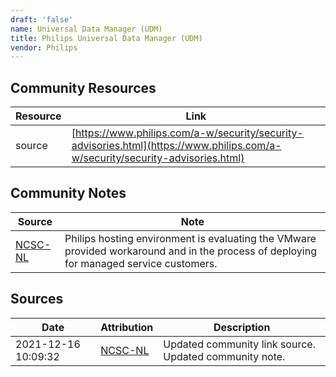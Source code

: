 ```yaml
---
draft: 'false'
name: Universal Data Manager (UDM)
title: Philips Universal Data Manager (UDM)
vendor: Philips
---
```



## Community Resources
| Resource | Link |
| --- | --- |
| source | [https://www.philips.com/a-w/security/security-advisories.html](https://www.philips.com/a-w/security/security-advisories.html) |

## Community Notes
| Source | Note |
| --- | --- |
| [NCSC-NL](https://github.com/NCSC-NL/log4shell/blob/main/software/README.md) | Philips hosting environment is evaluating the VMware provided workaround and in the process of deploying for managed service customers. |

## Sources
| Date | Attribution | Description |
| --- | --- | --- |
| 2021-12-16 10:09:32 | [NCSC-NL](https://github.com/NCSC-NL/log4shell/blob/main/software/README.md) | Updated community link source. Updated community note.  |
